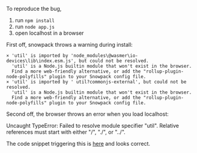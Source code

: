 To reproduce the bug,
1. run `npm install`
2. run `node app.js`
3. open localhost in a browser

First off, snowpack throws a warning during install:
```
× 'util' is imported by 'node_modules\@wasmer\io-devices\lib\index.esm.js', but could not be resolved.
  'util' is a Node.js builtin module that won't exist in the browser.
  Find a more web-friendly alternative, or add the "rollup-plugin-node-polyfills" plugin to your Snowpack config file.
× 'util' is imported by ' util?commonjs-external', but could not be resolved.
  'util' is a Node.js builtin module that won't exist in the browser.
  Find a more web-friendly alternative, or add the "rollup-plugin-node-polyfills" plugin to your Snowpack config file.
```

Second off, the browser throws an error when you load localhost:

Uncaught TypeError: Failed to resolve module specifier "util". Relative references must start with either "/", "./", or "../".

The code snippet triggering this is [here](https://github.com/wasmerio/wasmer-js/blob/f1458440f2ab9e5e440ade5d5ff3e77ac3d5927f/packages/io-devices/src/index.ts#L6-L14) and looks correct.